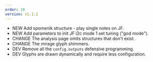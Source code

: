 ```yaml
---
order: 10
version: v1.1.2
---
```

- <span class="badge badge-pill badge-success">NEW</span> Add spomenik structure - play single notes on JF.
- <span class="badge badge-pill badge-success">NEW</span> Add parameters to init JF i2c mode 1 set tuning ("god mode").
- <span class="badge badge-pill badge-danger">CHANGE</span> The analysis page omits structures that don't exist.
- <span class="badge badge-pill badge-danger">CHANGE</span> The mirage glyph shimmers.
- <span class="badge badge-pill badge-secondary">DEV</span> Remove all the `config.outputs` defensive programming.
- <span class="badge badge-pill badge-secondary">DEV</span> Glyphs are drawn dynamically and require less configuration.
